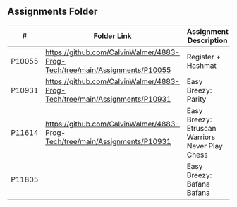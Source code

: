 ##  Assignments Folder

|   #   | Folder Link | Assignment Description |
| :---: | ----------- | ---------------------- |
|P10055 | https://github.com/CalvinWalmer/4883-Prog-Tech/tree/main/Assignments/P10055            |  Register + Hashmat|
|P10931| https://github.com/CalvinWalmer/4883-Prog-Tech/tree/main/Assignments/P10931| Easy Breezy: Parity |
|P11614| https://github.com/CalvinWalmer/4883-Prog-Tech/tree/main/Assignments/P10931| Easy Breezy: Etruscan Warriors Never Play Chess|
|P11805| | Easy Breezy: Bafana Bafana
